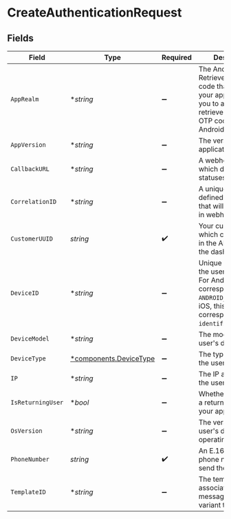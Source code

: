 # CreateAuthenticationRequest


## Fields

| Field                                                                                                                                                  | Type                                                                                                                                                   | Required                                                                                                                                               | Description                                                                                                                                            | Example                                                                                                                                                |
| ------------------------------------------------------------------------------------------------------------------------------------------------------ | ------------------------------------------------------------------------------------------------------------------------------------------------------ | ------------------------------------------------------------------------------------------------------------------------------------------------------ | ------------------------------------------------------------------------------------------------------------------------------------------------------ | ------------------------------------------------------------------------------------------------------------------------------------------------------ |
| `AppRealm`                                                                                                                                             | **string*                                                                                                                                              | :heavy_minus_sign:                                                                                                                                     | The Android SMS Retriever API hash code that identifies your app. This allows you to automatically retrieve and fill the OTP code on Android devices.  |                                                                                                                                                        |
| `AppVersion`                                                                                                                                           | **string*                                                                                                                                              | :heavy_minus_sign:                                                                                                                                     | The version of your application.                                                                                                                       |                                                                                                                                                        |
| `CallbackURL`                                                                                                                                          | **string*                                                                                                                                              | :heavy_minus_sign:                                                                                                                                     | A webhook URL to which delivery statuses will be sent.                                                                                                 |                                                                                                                                                        |
| `CorrelationID`                                                                                                                                        | **string*                                                                                                                                              | :heavy_minus_sign:                                                                                                                                     | A unique, user-defined identifier that will be included in webhook events                                                                              |                                                                                                                                                        |
| `CustomerUUID`                                                                                                                                         | *string*                                                                                                                                               | :heavy_check_mark:                                                                                                                                     | Your customer UUID, which can be found in the API settings in the dashboard.                                                                           |                                                                                                                                                        |
| `DeviceID`                                                                                                                                             | **string*                                                                                                                                              | :heavy_minus_sign:                                                                                                                                     | Unique identifier for the user's device. For Android, this corresponds to the `ANDROID_ID` and for iOS, this corresponds to the `identifierForVendor`. |                                                                                                                                                        |
| `DeviceModel`                                                                                                                                          | **string*                                                                                                                                              | :heavy_minus_sign:                                                                                                                                     | The model of the user's device.                                                                                                                        |                                                                                                                                                        |
| `DeviceType`                                                                                                                                           | [*components.DeviceType](../../models/components/devicetype.md)                                                                                        | :heavy_minus_sign:                                                                                                                                     | The type of device the user is using.                                                                                                                  |                                                                                                                                                        |
| `IP`                                                                                                                                                   | **string*                                                                                                                                              | :heavy_minus_sign:                                                                                                                                     | The IP address of the user's device.                                                                                                                   |                                                                                                                                                        |
| `IsReturningUser`                                                                                                                                      | **bool*                                                                                                                                                | :heavy_minus_sign:                                                                                                                                     | Whether the user is a returning user on your app.                                                                                                      |                                                                                                                                                        |
| `OsVersion`                                                                                                                                            | **string*                                                                                                                                              | :heavy_minus_sign:                                                                                                                                     | The version of the user's device operating system.                                                                                                     |                                                                                                                                                        |
| `PhoneNumber`                                                                                                                                          | *string*                                                                                                                                               | :heavy_check_mark:                                                                                                                                     | An E.164 formatted phone number to send the OTP to.                                                                                                    | +1234567890                                                                                                                                            |
| `TemplateID`                                                                                                                                           | **string*                                                                                                                                              | :heavy_minus_sign:                                                                                                                                     | The template id associated with the message content variant to be sent.                                                                                |                                                                                                                                                        |